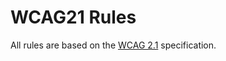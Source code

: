 # WCAG21 Rules

All rules are based on the [WCAG 2.1](https://www.w3.org/WAI/WCAG21/quickref) specification.
